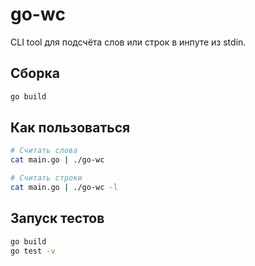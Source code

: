 # go-wc

CLI tool для подсчёта слов или строк в инпуте из stdin.

## Сборка

```bash
go build
```

## Как пользоваться

```bash
# Считать слова
cat main.go | ./go-wc

# Считать строки
cat main.go | ./go-wc -l
```

## Запуск тестов

```bash
go build
go test -v
```